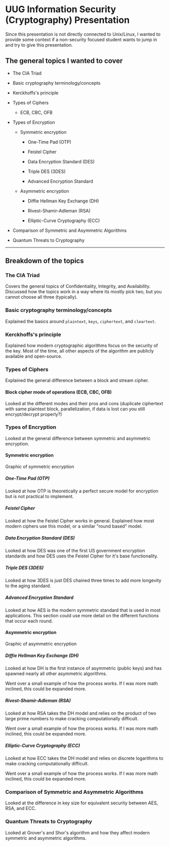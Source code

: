 # UUG Information Security (Cryptography) Presentation

Since this presentation is not directly connected to Unix/Linux, I wanted to provide some context if a non-security focused student wants to jump in and try to give this presentation.

## The general topics I wanted to cover

- The CIA Triad

- Basic cryptography terminology/concepts

- Kerckhoffs's principle

- Types of Ciphers

  - ECB, CBC, OFB

- Types of Encryption

  - Symmetric encryption

    - One-Time Pad (OTP)

    - Feistel Cipher

    - Data Encryption Standard (DES)

    - Triple DES (3DES)

    - Advanced Encryption Standard

  - Asymmetric encryption

    - Diffie Hellman Key Exchange (DH)

    - Rivest-Shamir-Adleman (RSA)

    - Elliptic-Curve Cryptography (ECC)

- Comparison of Symmetric and Asymmetric Algorithms

- Quantum Threats to Cryptography

---

## Breakdown of the topics

### The CIA Triad

Covers the general topics of Confidentiality, Integrity, and Availability. Discussed how the topics work in a way where its mostly pick two, but you cannot choose all three (typically).

### Basic cryptography terminology/concepts

Explained the basics around `plaintext`, `keys`, `ciphertext`, and `cleartext`.

### Kerckhoffs's principle

Explained how modern cryptographic algorithms focus on the security of the key. Most of the time, all other aspects of the algorithm are publicly available and open-source.

### Types of Ciphers

Explained the general difference between a block and stream cipher.

#### Block cipher mode of operations (ECB, CBC, OFB)

Looked at the different modes and their pros and cons (duplicate ciphertext with same plaintext block, parallelization, if data is lost can you still encrypt/decrypt properly?)

### Types of Encryption

Looked at the general difference between symmetric and asymmetric encryption.

#### Symmetric encryption

Graphic of symmetric encryption

##### One-Time Pad (OTP)

Looked at how OTP is theoretically a perfect secure model for encryption but is not practical to implement.

##### Feistel Cipher

Looked at how the Feistel Cipher works in general. Explained how most modern ciphers use this model, or a similar "round based" model.

##### Data Encryption Standard (DES)

Looked at how DES was one of the first US government encryption standards and how DES uses the Feistel Cipher for it's base functionality.

##### Triple DES (3DES)

Looked at how 3DES is just DES chained three times to add more longevity to the aging standard.

##### Advanced Encryption Standard

Looked at how AES is the modern symmetric standard that is used in most applications. This section could use more detail on the different functions that occur each round.

#### Asymmetric encryption

Graphic of asymmetric encryption

##### Diffie Hellman Key Exchange (DH)

Looked at how DH is the first instance of asymmetric (public keys) and has spawned nearly all other asymmetric algorithms.

Went over a small example of how the process works. If I was more math inclined, this could be expanded more.

##### Rivest-Shamir-Adleman (RSA)

Looked at how RSA takes the DH model and relies on the product of two large prime numbers to make cracking computationally difficult.

Went over a small example of how the process works. If I was more math inclined, this could be expanded more.

##### Elliptic-Curve Cryptography (ECC)

Looked at how ECC takes the DH model and relies on discrete logarithms to make cracking computationally difficult.

Went over a small example of how the process works. If I was more math inclined, this could be expanded more.

### Comparison of Symmetric and Asymmetric Algorithms

Looked at the difference in key size for equivalent security between AES, RSA, and ECC.

### Quantum Threats to Cryptography

Looked at Grover's and Shor's algorithm and how they affect modern symmetric and asymmetric algorithms.
